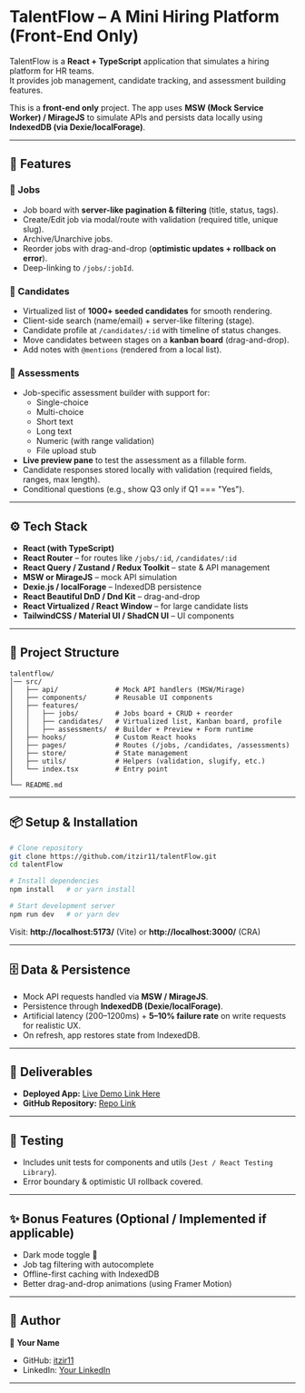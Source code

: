 # TalentFlow – A Mini Hiring Platform (Front-End Only)

TalentFlow is a **React + TypeScript** application that simulates a hiring platform for HR teams.  
It provides job management, candidate tracking, and assessment building features.  

This is a **front-end only** project. The app uses **MSW (Mock Service Worker) / MirageJS** to simulate APIs and persists data locally using **IndexedDB (via Dexie/localForage)**.

---

## 🚀 Features

### 🔹 Jobs
- Job board with **server-like pagination & filtering** (title, status, tags).
- Create/Edit job via modal/route with validation (required title, unique slug).
- Archive/Unarchive jobs.
- Reorder jobs with drag-and-drop (**optimistic updates + rollback on error**).
- Deep-linking to `/jobs/:jobId`.

### 🔹 Candidates
- Virtualized list of **1000+ seeded candidates** for smooth rendering.
- Client-side search (name/email) + server-like filtering (stage).
- Candidate profile at `/candidates/:id` with timeline of status changes.
- Move candidates between stages on a **kanban board** (drag-and-drop).
- Add notes with `@mentions` (rendered from a local list).

### 🔹 Assessments
- Job-specific assessment builder with support for:
  - Single-choice
  - Multi-choice
  - Short text
  - Long text
  - Numeric (with range validation)
  - File upload stub
- **Live preview pane** to test the assessment as a fillable form.
- Candidate responses stored locally with validation (required fields, ranges, max length).
- Conditional questions (e.g., show Q3 only if Q1 === "Yes").

---

## ⚙️ Tech Stack

- **React (with TypeScript)**
- **React Router** – for routes like `/jobs/:id`, `/candidates/:id`
- **React Query / Zustand / Redux Toolkit** – state & API management
- **MSW or MirageJS** – mock API simulation
- **Dexie.js / localForage** – IndexedDB persistence
- **React Beautiful DnD / Dnd Kit** – drag-and-drop
- **React Virtualized / React Window** – for large candidate lists
- **TailwindCSS / Material UI / ShadCN UI** – UI components

---

## 📂 Project Structure

```
talentflow/
│── src/
│   ├── api/              # Mock API handlers (MSW/Mirage)
│   ├── components/       # Reusable UI components
│   ├── features/
│   │   ├── jobs/         # Jobs board + CRUD + reorder
│   │   ├── candidates/   # Virtualized list, Kanban board, profile
│   │   ├── assessments/  # Builder + Preview + Form runtime
│   ├── hooks/            # Custom React hooks
│   ├── pages/            # Routes (/jobs, /candidates, /assessments)
│   ├── store/            # State management
│   ├── utils/            # Helpers (validation, slugify, etc.)
│   └── index.tsx         # Entry point
│
└── README.md
```

---

## 📦 Setup & Installation

```bash
# Clone repository
git clone https://github.com/itzir11/talentFlow.git
cd talentFlow

# Install dependencies
npm install   # or yarn install

# Start development server
npm run dev   # or yarn dev
```

Visit: **http://localhost:5173/** (Vite) or **http://localhost:3000/** (CRA)

---

## 🗄️ Data & Persistence

- Mock API requests handled via **MSW / MirageJS**.  
- Persistence through **IndexedDB (Dexie/localForage)**.  
- Artificial latency (200–1200ms) + **5–10% failure rate** on write requests for realistic UX.  
- On refresh, app restores state from IndexedDB.  

---

## 📑 Deliverables

- **Deployed App:** [Live Demo Link Here](https://talent-flow-ochre.vercel.app/)  
- **GitHub Repository:** [Repo Link](https://github.com/itzir11/talentFlow)  

---

## 🧪 Testing

- Includes unit tests for components and utils (`Jest / React Testing Library`).  
- Error boundary & optimistic UI rollback covered.  

---

## ✨ Bonus Features (Optional / Implemented if applicable)

- Dark mode toggle 🌙  
- Job tag filtering with autocomplete  
- Offline-first caching with IndexedDB  
- Better drag-and-drop animations (using Framer Motion)  

---

## 🤝 Author

👤 **Your Name**  
- GitHub: [itzir11](https://github.com/itzir11)  
- LinkedIn: [Your LinkedIn](#)  

---
